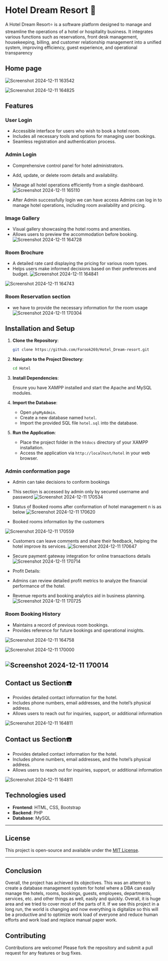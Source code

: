 
# Hotel Dream Resort 🏨

A Hotel Dream Resort⭐ is a software platform designed to manage and streamline the operations of a hotel or hospitality business. It integrates various functions such as reservations, front desk management, housekeeping, billing, and customer relationship management into a unified system, improving efficiency, guest experience, and operational transparency



## Home page
![Screenshot 2024-12-11 163542](https://github.com/user-attachments/assets/c4d5f52d-dd6c-4a4f-9356-c21c31b8c82b)

![Screenshot 2024-12-11 164825](https://github.com/user-attachments/assets/9fc11d4b-f02f-4651-89ed-7a90a0e37a04)


## Features
### User Login
- Accessible interface for users who wish to book a hotel room.
- Includes all necessary tools and options for managing user bookings.
- Seamless registration and authentication process.

### Admin Login
- Comprehensive control panel for hotel administrators.
- Add, update, or delete room details and availability.
- Manage all hotel operations efficiently from a single dashboard.
![Screenshot 2024-12-11 165110](https://github.com/user-attachments/assets/2c818a95-81c1-4cef-8066-308617f3e586)

- After Admin successfully login we can have access Admins can log in to manage hotel operations, including room availability and pricing.


### Image Gallery
- Visual gallery showcasing the hotel rooms and amenities.
- Allows users to preview the accommodation before booking.
![Screenshot 2024-12-11 164728](https://github.com/user-attachments/assets/b949ab31-acdf-482a-bd0f-c7810ad4893a)



### Room Brochure
- A detailed rate card displaying the pricing for various room types.
- Helps users make informed decisions based on their preferences and budget.
![Screenshot 2024-12-11 164841](https://github.com/user-attachments/assets/4ecec535-7af9-4167-a19b-3599d8dc237a)


![Screenshot 2024-12-11 164743](https://github.com/user-attachments/assets/7df657fb-ead3-4d6e-9ffe-b4594557de9a)
### Room Reservation section
- we have to provide the necessary information for the room usage
![Screenshot 2024-12-11 170304](https://github.com/user-attachments/assets/2c38f0eb-c3ea-4f55-8a11-202835443f7d)

## Installation and Setup

1. **Clone the Repository**:
   ```bash
   git clone https://github.com/Farook269/Hotel_Dream-resort.git
   ```
2. **Navigate to the Project Directory**:
   ```bash
   cd Hotel
   ```
3. **Install Dependencies**:

   Ensure you have XAMPP installed and start the Apache and MySQL modules.

4. **Import the Database**:
   - Open `phpMyAdmin`.
   - Create a new database named `hotel`.
   - Import the provided SQL file `hotel.sql` into the database.

5. **Run the Application**:
   - Place the project folder in the `htdocs` directory of your XAMPP installation.
   - Access the application via `http://localhost/hotel` in your web browser.




### Admin conformation page
- Admin can take decisions to conform bookings 
- This section is accessed by admin only by secured username and password 
![Screenshot 2024-12-11 170534](https://github.com/user-attachments/assets/695bd009-385b-4008-ac74-186953b9fb12)

- Status of Booked rooms after conformation of hotel management n is as below
![Screenshot 2024-12-11 170620](https://github.com/user-attachments/assets/f472d1d0-62d2-4605-999a-58aeb14b068c)
- Booked rooms information by the customers

![Screenshot 2024-12-11 170559](https://github.com/user-attachments/assets/7a65b0b5-add5-481d-a716-33f202b54273)
 


 - Customers can leave comments and share their feedback, helping the hotel improve its services.
 ![Screenshot 2024-12-11 170647](https://github.com/user-attachments/assets/a0f534fb-2ac6-4b22-9e8f-3bba789e6c16)

 - Secure payment gateway integration for online transactions details
![Screenshot 2024-12-11 170714](https://github.com/user-attachments/assets/0caafbe3-b980-41c0-b331-72771f54b910)

-  Profit Details:
- Admins can review detailed profit metrics to analyze the financial performance of the hotel.
- Revenue reports and booking analytics aid in business planning.
![Screenshot 2024-12-11 170725](https://github.com/user-attachments/assets/8b5a5425-7864-41a2-a1ad-d441e0751134)





### Room Booking History
- Maintains a record of previous room bookings.
- Provides reference for future bookings and operational insights.

![Screenshot 2024-12-11 164758](https://github.com/user-attachments/assets/163e3022-eee3-4477-8c6c-641d58c6c2e3)


![Screenshot 2024-12-11 170000](https://github.com/user-attachments/assets/402ba483-09c1-4d56-9f65-64ba8eba2dec)


![Screenshot 2024-12-11 170014](https://github.com/user-attachments/assets/bd4b9d3b-f1d0-48fd-b492-3bc766a79232)
---



## Contact us Section☎️

- Provides detailed contact information for the hotel.
- Includes phone numbers, email addresses, and the hotel’s physical address.
- Allows users to reach out for inquiries, support, or additional information

![Screenshot 2024-12-11 164811](https://github.com/user-attachments/assets/8ccd8ade-7a76-499f-bf38-6f769330cbed)



## Contact us Section☎️

- Provides detailed contact information for the hotel.
- Includes phone numbers, email addresses, and the hotel’s physical address.
- Allows users to reach out for inquiries, support, or additional information

![Screenshot 2024-12-11 164811](https://github.com/user-attachments/assets/8ccd8ade-7a76-499f-bf38-6f769330cbed)



## Technologies used
- **Frontend**: HTML, CSS, Bootstrap
- **Backend**: PHP
- **Database**: MySQL

---


## License
This project is open-source and available under the [MIT License](LICENSE).

---
## Conclusion
Overall, the project has achieved its objectives. This was an attempt to create a database management system for hotel where a DBA can easily manage the hotels, rooms, bookings, guests, employees, departments, services, etc. and other things as well, easily and quickly. Overall, it is huge area and we tried to cover most of the parts of it. If we see this project in a long run, the world is changing and now everything is digitalize so this will be a productive and to optimize work load of everyone and reduce human efforts and work load and replace manual paper work.

## Contributing
Contributions are welcome! Please fork the repository and submit a pull request for any features or bug fixes.